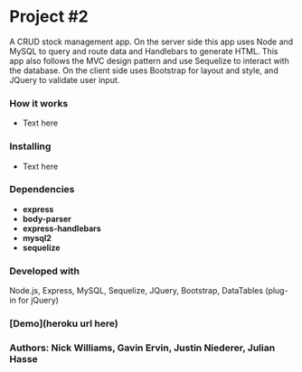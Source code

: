# Project #2
A CRUD stock management app. On the server side this app uses Node and MySQL to query and route data and Handlebars to generate HTML. This app also follows the MVC design pattern and use Sequelize to interact with the database. On the client side uses Bootstrap for layout and style, and JQuery to validate user input.

### How it works
- Text here

### Installing
- Text here

### Dependencies
- **express**
- **body-parser** 
- **express-handlebars** 
- **mysql2**
- **sequelize**

### Developed with
Node.js, Express, MySQL, Sequelize, JQuery, Bootstrap, DataTables (plug-in for jQuery)

### [Demo](heroku url here)

### Authors: Nick Williams, Gavin Ervin, Justin Niederer, Julian Hasse